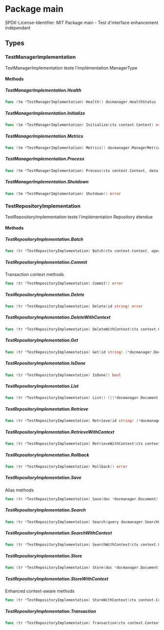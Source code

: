 # Package main

SPDX-License-Identifier: MIT
Package main - Test d'interface enhancement indépendant


## Types

### TestManagerImplementation

TestManagerImplementation teste l'implémentation ManagerType


#### Methods

##### TestManagerImplementation.Health

```go
func (tm *TestManagerImplementation) Health() docmanager.HealthStatus
```

##### TestManagerImplementation.Initialize

```go
func (tm *TestManagerImplementation) Initialize(ctx context.Context) error
```

##### TestManagerImplementation.Metrics

```go
func (tm *TestManagerImplementation) Metrics() docmanager.ManagerMetrics
```

##### TestManagerImplementation.Process

```go
func (tm *TestManagerImplementation) Process(ctx context.Context, data interface{}) (interface{}, error)
```

##### TestManagerImplementation.Shutdown

```go
func (tm *TestManagerImplementation) Shutdown() error
```

### TestRepositoryImplementation

TestRepositoryImplementation teste l'implémentation Repository étendue


#### Methods

##### TestRepositoryImplementation.Batch

```go
func (tr *TestRepositoryImplementation) Batch(ctx context.Context, operations []docmanager.Operation) ([]docmanager.BatchResult, error)
```

##### TestRepositoryImplementation.Commit

Transaction context methods


```go
func (tr *TestRepositoryImplementation) Commit() error
```

##### TestRepositoryImplementation.Delete

```go
func (tr *TestRepositoryImplementation) Delete(id string) error
```

##### TestRepositoryImplementation.DeleteWithContext

```go
func (tr *TestRepositoryImplementation) DeleteWithContext(ctx context.Context, id string) error
```

##### TestRepositoryImplementation.Get

```go
func (tr *TestRepositoryImplementation) Get(id string) (*docmanager.Document, error)
```

##### TestRepositoryImplementation.IsDone

```go
func (tr *TestRepositoryImplementation) IsDone() bool
```

##### TestRepositoryImplementation.List

```go
func (tr *TestRepositoryImplementation) List() ([]*docmanager.Document, error)
```

##### TestRepositoryImplementation.Retrieve

```go
func (tr *TestRepositoryImplementation) Retrieve(id string) (*docmanager.Document, error)
```

##### TestRepositoryImplementation.RetrieveWithContext

```go
func (tr *TestRepositoryImplementation) RetrieveWithContext(ctx context.Context, id string) (*docmanager.Document, error)
```

##### TestRepositoryImplementation.Rollback

```go
func (tr *TestRepositoryImplementation) Rollback() error
```

##### TestRepositoryImplementation.Save

Alias methods


```go
func (tr *TestRepositoryImplementation) Save(doc *docmanager.Document) error
```

##### TestRepositoryImplementation.Search

```go
func (tr *TestRepositoryImplementation) Search(query docmanager.SearchQuery) ([]*docmanager.Document, error)
```

##### TestRepositoryImplementation.SearchWithContext

```go
func (tr *TestRepositoryImplementation) SearchWithContext(ctx context.Context, query docmanager.SearchQuery) ([]*docmanager.Document, error)
```

##### TestRepositoryImplementation.Store

```go
func (tr *TestRepositoryImplementation) Store(doc *docmanager.Document) error
```

##### TestRepositoryImplementation.StoreWithContext

Enhanced context-aware methods


```go
func (tr *TestRepositoryImplementation) StoreWithContext(ctx context.Context, doc *docmanager.Document) error
```

##### TestRepositoryImplementation.Transaction

```go
func (tr *TestRepositoryImplementation) Transaction(ctx context.Context, fn func(docmanager.TransactionContext) error) error
```

